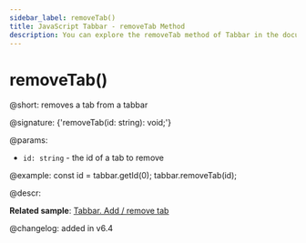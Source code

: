 ```yaml
---
sidebar_label: removeTab()
title: JavaScript Tabbar - removeTab Method 
description: You can explore the removeTab method of Tabbar in the documentation of the DHTMLX JavaScript UI library. Browse developer guides and API reference, try out code examples and live demos, and download a free 30-day evaluation version of DHTMLX Suite 7.
---
```


# removeTab()

@short: removes a tab from a tabbar

@signature: {'removeTab(id: string): void;'}

@params:
- `id: string` - the id of a tab to remove

@example:
const id = tabbar.getId(0);
tabbar.removeTab(id);

@descr:

**Related sample**: [Tabbar. Add / remove tab](https://snippet.dhtmlx.com/z5vjj83y)

@changelog: added in v6.4

[comment]: # (@relatedapi: tabbar/api/tabbar_addtab_method.md)

[comment]: # (@related: tabbar/work_with_tabbar.md#addingremoving-tabs)
